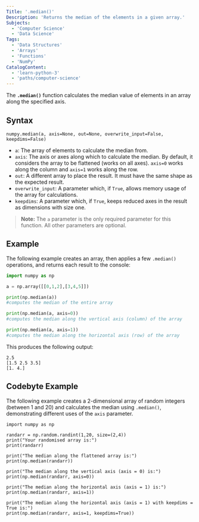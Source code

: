 ```yaml
---
Title: '.median()'
Description: 'Returns the median of the elements in a given array.'
Subjects:
  - 'Computer Science'
  - 'Data Science'
Tags:
  - 'Data Structures'
  - 'Arrays'
  - 'Functions'
  - 'NumPy'
CatalogContent:
  - 'learn-python-3'
  - 'paths/computer-science'
---
```


The **`.median()`** function calculates the median value of elements in an array along the specified axis.

## Syntax

```pseudo
numpy.median(a, axis=None, out=None, overwrite_input=False, keepdims=False)
```

- `a`: The array of elements to calculate the median from.
- `axis`: The axis or axes along which to calculate the median. By default, it considers the array to be flattened (works on all axes). `axis=0` works along the column and `axis=1` works along the row.
- `out`: A different array to place the result. It must have the same shape as the expected result.
- `overwrite_input`: A parameter which, if `True`, allows memory usage of the array for calculations.
- `keepdims`: A parameter which, if `True`, keeps reduced axes in the result as dimensions with size one.

> **Note:** The `a` parameter is the only required parameter for this function. All other parameters are optional.

## Example

The following example creates an array, then applies a few `.median()` operations, and returns each result to the console:

```py
import numpy as np

a = np.array([[0,1,2],[3,4,5]])

print(np.median(a))
#computes the median of the entire array

print(np.median(a, axis=0))
#computes the median along the vertical axis (column) of the array

print(np.median(a, axis=1))
#computes the median along the horizontal axis (row) of the array
```

This produces the following output:

```shell  
2.5
[1.5 2.5 3.5]
[1. 4.]
```

## Codebyte Example

The following example creates a 2-dimensional array of random integers (between 1 and 20) and calculates the median using `.median()`, demonstrating different uses of the `axis` parameter.

```codebyte/python
import numpy as np

randarr = np.random.randint(1,20, size=(2,4))
print("Your randomised array is:")
print(randarr)

print("The median along the flattened array is:")
print(np.median(randarr))

print("The median along the vertical axis (axis = 0) is:")
print(np.median(randarr, axis=0))

print("The median along the horizontal axis (axis = 1) is:")
print(np.median(randarr, axis=1))

print("The median along the horizontal axis (axis = 1) with keepdims = True is:")
print(np.median(randarr, axis=1, keepdims=True))
```

